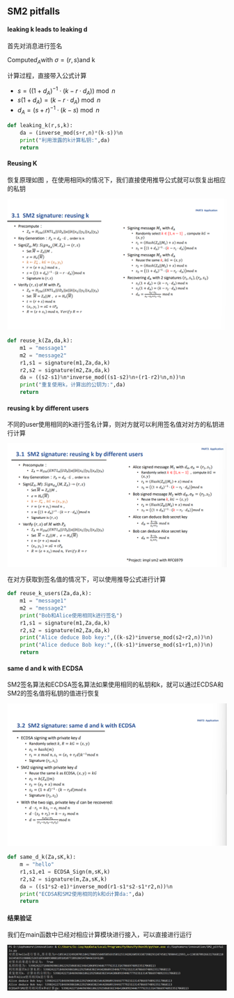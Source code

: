 ## SM2 pitfalls

#### leaking k leads to leaking d

首先对消息进行签名

Compute$d_{A}$with $\sigma = (r,s)$and k

计算过程，直接带入公式计算

- $s=\left(\left(1+d_{A}\right)^{-1} \cdot\left(k-r \cdot d_{A}\right)\right) \bmod n$
- $s\left(1+d_{A}\right)=\left(k-r \cdot d_{A}\right) \bmod n$
- $d_{A}=(s+r)^{-1} \cdot(k-s) \bmod n$

```python
def leaking_k(r,s,k):
    da = (inverse_mod(s+r,n)*(k-s))%n
    print("利用泄露的k计算私钥:",da)
    return 
```

#### Reusing K

恢复原理如图 ，在使用相同k的情况下，我们直接使用推导公式就可以恢复出相应的私钥

![image-20220730232958638](https://github.com/sdu-lzq/Innovation-practice-homework/blob/main/image/image-20220730232958638.png)

```python
def reuse_k(Za,da,k):
    m1 = "message1"
    m2 = "message2"
    r1,s1 = signature(m1,Za,da,k)
    r2,s2 = signature(m2,Za,da,k)
    da = ((s2-s1)%n*inverse_mod((s1-s2)%n+(r1-r2)%n,n))%n
    print("重复使用k，计算出的公钥为:",da)
    return 
```

#### reusing k by different users

不同的user使用相同的k进行签名计算，则对方就可以利用签名值对对方的私钥进行计算

![image-20220730233222450](https://github.com/sdu-lzq/Innovation-practice-homework/blob/main/image/image-20220730233222450.png)

在对方获取到签名值的情况下，可以使用推导公式进行计算

```python
def reuse_k_users(Za,da,k):
    m1 = "message1"
    m2 = "message2"
    print("Bob和Alice使用相同k进行签名")
    r1,s1 = signature(m1,Za,da,k)
    r2,s2 = signature(m2,Za,da,k)
    print("Alice deduce Bob key:",((k-s2)*inverse_mod(s2+r2,n))%n)
    print("Alice deduce Bob key:",((k-s1)*inverse_mod(s1+r1,n))%n)
    return
```

#### same d and k with ECDSA

SM2签名算法和ECDSA签名算法如果使用相同的私钥和k，就可以通过ECDSA和SM2的签名值将私钥的值进行恢复

![image-20220730234137003](https://github.com/sdu-lzq/Innovation-practice-homework/blob/main/image/image-20220730234137003.png)

```python
def same_d_k(Za,sK,k):
    m = "hello"
    r1,s1,e1 = ECDSA_Sign(m,sK,k)
    r2,s2 = signature(m,Za,sK,k)
    da = ((s1*s2-e1)*inverse_mod(r1-s1*s2-s1*r2,n))%n
    print("ECDSA和SM2使用相同的k和d计算da:",da)
    return
```

#### 结果验证

我们在main函数中已经对相应计算模块进行接入，可以直接进行运行

![image-20220730234415240](https://github.com/sdu-lzq/Innovation-practice-homework/blob/main/image/image-20220730234415240.png)
